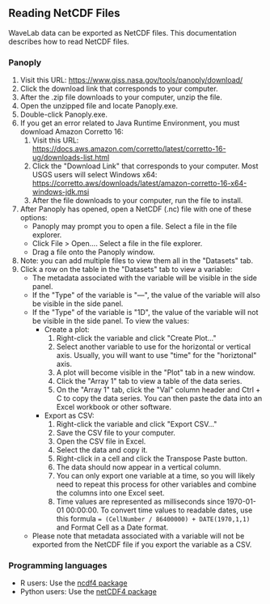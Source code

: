 ## Reading NetCDF Files

WaveLab data can be exported as NetCDF files. This documentation describes how to read NetCDF files.

### Panoply

1. Visit this URL: https://www.giss.nasa.gov/tools/panoply/download/
2. Click the download link that corresponds to your computer.
3. After the .zip file downloads to your computer, unzip the file. 
4. Open the unzipped file and locate Panoply.exe.
5. Double-click Panoply.exe.
6. If you get an error related to Java Runtime Environment, you must download Amazon Corretto 16:
     1. Visit this URL: https://docs.aws.amazon.com/corretto/latest/corretto-16-ug/downloads-list.html
     2. Click the "Download Link" that corresponds to your computer. Most USGS users will select Windows x64: https://corretto.aws/downloads/latest/amazon-corretto-16-x64-windows-jdk.msi
     3. After the file downloads to your computer, run the file to install.
7. After Panoply has opened, open a NetCDF (.nc) file with one of these options:
     - Panoply may prompt you to open a file. Select a file in the file explorer.
     - Click File > Open.... Select a file in the file explorer.
     - Drag a file onto the Panoply window.
8. Note: you can add multiple files to view them all in the "Datasets" tab.
9. Click a row on the table in the "Datasets" tab to view a variable:
     - The metadata associated with the variable will be visible in the side panel.
     - If the "Type" of the variable is "—", the value of the variable will also be visible in the side panel.
     - If the "Type" of the variable is "1D", the value of the variable will not be visible in the side panel. To view the values:
          - Create a plot:
               1. Right-click the variable and click "Create Plot..." 
               2. Select another variable to use for the horizontal or vertical axis. Usually, you will want to use "time" for the "horiztonal" axis.
               3. A plot will become visible in the "Plot" tab in a new window.
               4. Click the "Array 1" tab to view a table of the data series. 
               5. On the "Array 1" tab, click the "Val" column header and Ctrl + C to copy the data series. You can then paste the data into an Excel workbook or other software.
          - Export as CSV:
               1. Right-click the variable and click "Export CSV..."
               2. Save the CSV file to your computer. 
               3. Open the CSV file in Excel.
               4. Select the data and copy it.
               5. Right-click in a cell and click the Transpose Paste button. 
               6. The data should now appear in a vertical column. 
               7. You can only export one variable at a time, so you will likely need to repeat this process for other variables and combine the columns into one Excel seet.
               8. Time values are represented as milliseconds since 1970-01-01 00:00:00. To convert time values to readable dates, use this formula `= (CellNumber / 86400000) + DATE(1970,1,1)` and Format Cell as a Date format.
     - Please note that metadata associated with a variable will not be exported from the NetCDF file if you export the variable as a CSV.

### Programming languages

- R users: Use the [ncdf4 package](https://cran.r-project.org/web/packages/ncdf4/index.html)
- Python users: Use the [netCDF4 package](https://unidata.github.io/netcdf4-python/)


```python

```
